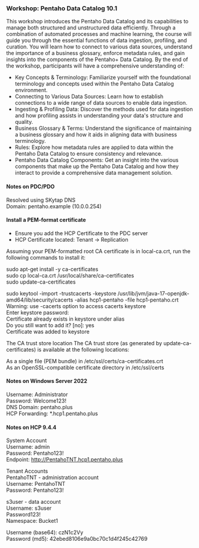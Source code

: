### Workshop: Pentaho Data Catalog 10.1

This workshop introduces the Pentaho Data Catalog and its capabilities to manage both structured and unstructured data efficiently. Through a combination of automated processes and machine learning, the course will guide you through the essential functions of data ingestion, profiling, and curation. You will learn how to connect to various data sources, understand the importance of a business glossary, enforce metadata rules, and gain insights into the components of the Pentaho+ Data Catalog.
By the end of the workshop, participants will have a comprehensive understanding of:

- Key Concepts & Terminology: Familiarize yourself with the foundational terminology and concepts used within the Pentaho Data Catalog environment.
- Connecting to Various Data Sources: Learn how to establish connections to a wide range of data sources to enable data ingestion.
- Ingesting & Profiling Data: Discover the methods used for data ingestion and how profiling assists in understanding your data's structure and quality.
- Business Glossary & Terms: Understand the significance of maintaining a business glossary and how it aids in aligning data with business terminology.
- Rules: Explore how metadata rules are applied to data within the Pentaho Data Catalog to ensure consistency and relevance.
- Pentaho Data Catalog Components: Get an insight into the various components that make up the Pentaho Data Catalog and how they interact to provide a comprehensive data management solution.

#### Notes on PDC/PDO

Resolved using SKytap DNS \
Domain: pentaho.example (10.0.0.254) 

#### Install a PEM-format certificate

* Ensure you add the HCP Certificate to the PDC server
* HCP Certificate located: Tenant -> Replication

Assuming your PEM-formatted root CA certificate is in local-ca.crt, run the following commands to install it:

sudo apt-get install -y ca-certificates \
sudo cp local-ca.crt /usr/local/share/ca-certificates \
sudo update-ca-certificates

sudo keytool -import -trustcacerts -keystore /usr/lib/jvm/java-17-openjdk-amd64/lib/security/cacerts -alias hcp1-pentaho -file hcp1-pentaho.crt \
Warning: use -cacerts option to access cacerts keystore \
Enter keystore password:   \
Certificate already exists in keystore under alias <mycert> \
Do you still want to add it? [no]:  yes \
Certificate was added to keystore 


The CA trust store location
The CA trust store (as generated by update-ca-certificates) is available at the following locations:

As a single file (PEM bundle) in /etc/ssl/certs/ca-certificates.crt \
As an OpenSSL-compatible certificate directory in /etc/ssl/certs 


#### Notes on Windows Server 2022

Username: Administrator \
Password: Welcome123! \
DNS Domain: pentaho.plus \
HCP Forwarding: *.hcp1.pentaho.plus 

#### Notes on HCP 9.4.4

System Account \
Username: admin \
Password: Pentaho123! \
Endpoint: http://PentahoTNT.hcp1.pentaho.plus 

Tenant Accounts \
PentahoTNT - administration account \
Username: PentahoTNT \
Password: Pentaho123! 

s3user - data account \
Username: s3user \
Password123! \
Namespace: Bucket1 

Username (base64): czN1c2Vy \
Password (md5): 42ebed8106e9a0bc70c1d4f245c42769
